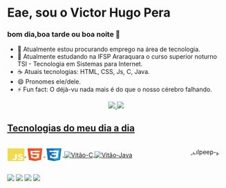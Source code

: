 # Eae, sou o Victor Hugo Pera
### bom dia,boa tarde ou boa noite 👋

- 🔭 Atualmente estou procurando emprego na área de tecnologia.
- 🌱 Atualmente estudando na IFSP Araraquara o curso superior noturno TSI - Tecnologia em Sistemas para Internet.
- ☕ Atuais tecnologias: HTML, CSS, Js, C, Java.
- 😄 Pronomes ele/dele.
- ⚡ Fun fact: O déjà-vu nada mais é do que o nosso cérebro falhando.

<div align="center">
  <a href="https://github.com/VictorPera">
  <img height="150em" src="https://github-readme-stats.vercel.app/api?username=VictorPera&show_icons=true&theme=tokyonight&include_all_commits=true&count_private=true"/>
  <img height="150em" src="https://github-readme-stats.vercel.app/api/top-langs/?username=VictorPera&layout=compact&langs_count=7&theme=tokyonight"/>
</div>

  ## Tecnologias do meu dia a dia
  
<div style="display: inline_block"><br>
  <img align="center" alt="Vitão-Js" height="30" width="40" src="https://raw.githubusercontent.com/devicons/devicon/master/icons/javascript/javascript-plain.svg">
  <img align="center" alt="Vitão-HTML" height="30" width="40" src="https://raw.githubusercontent.com/devicons/devicon/master/icons/html5/html5-original.svg">
  <img align="center" alt="Vitão-CSS" height="30" width="40" src="https://raw.githubusercontent.com/devicons/devicon/master/icons/css3/css3-original.svg">
  <img align="center" alt="Vitão-C" height="30" width="40" 
src="https://cdn.jsdelivr.net/gh/devicons/devicon/icons/c/c-original.svg">
  <img align="center" alt="Vitão-Java" height="30" width="40"
src="https://cdn.jsdelivr.net/gh/devicons/devicon/icons/java/java-original.svg">  
  <img align="right" alt="Lilpeep-pic" height="150" style="border-radius:50px;" src="https://media.discordapp.net/attachments/824612492910002236/958164395047944222/lilpepper.jpeg">
  
          
</div>
  
  ##
 
<div> 
  <a href="https://instagram.com/victorpera_" target="_blank"><img src="https://img.shields.io/badge/-Instagram-%23E4405F?style=for-the-badge&logo=instagram&logoColor=white" target="_blank"></a>
  <a href="victorhugo.pera@gmail.com"><img src="https://img.shields.io/badge/-Gmail-%23333?style=for-the-badge&logo=gmail&logoColor=red" target="_blank"></a>
  <a href="https://www.linkedin.com/in/victor-hugo-prado-pera-58b914238" target="_blank"><img src="https://img.shields.io/badge/-LinkedIn-%230077B5?style=for-the-badge&logo=linkedin&logoColor=white" target="_blank"></a>
  <a href="https://twitter.com/VictorH53669175" target="_blank"><img src="https://img.shields.io/badge/Twitter-1DA1F2?style=for-the-badge&logo=twitter&logoColor=white" target="_blank"></a>
 
</div>
